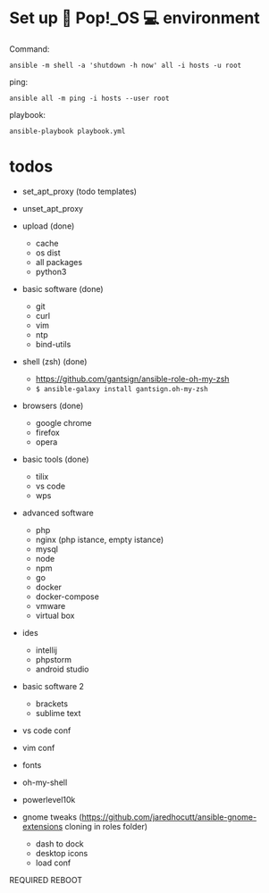 # Set up 🔧 Pop!_OS 💻 environment

Command:

```
ansible -m shell -a 'shutdown -h now' all -i hosts -u root
```

ping:

```
ansible all -m ping -i hosts --user root
```

playbook:

```
ansible-playbook playbook.yml
```


# todos

- set_apt_proxy (todo templates)
- unset_apt_proxy
- upload (done)
  - cache
  - os dist
  - all packages
  - python3
- basic software (done)
    - git
    - curl
    - vim
    - ntp
    - bind-utils
- shell (zsh) (done)
    - https://github.com/gantsign/ansible-role-oh-my-zsh
    - `$ ansible-galaxy install gantsign.oh-my-zsh` 
- browsers (done)
    - google chrome
    - firefox
    - opera
- basic tools (done)
    - tilix
    - vs code
    - wps
- advanced software
    - php
    - nginx (php istance, empty istance)
    - mysql
    - node
    - npm
    - go
    - docker
    - docker-compose
    - vmware
    - virtual box
- ides
    - intellij
    - phpstorm
    - android studio
- basic software 2
    - brackets
    - sublime text
- vs code conf
- vim conf
- fonts 
- oh-my-shell 
- powerlevel10k

- gnome tweaks (https://github.com/jaredhocutt/ansible-gnome-extensions cloning in roles folder)
    - dash to dock
    - desktop icons
    - load conf

REQUIRED REBOOT
